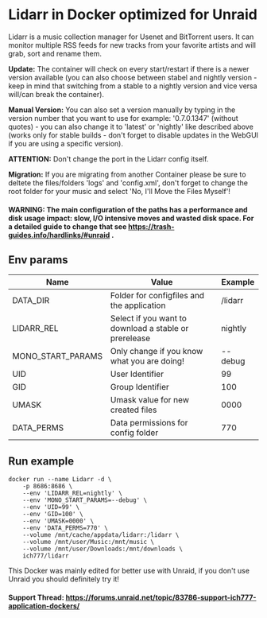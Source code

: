 # Lidarr in Docker optimized for Unraid
Lidarr is a music collection manager for Usenet and BitTorrent users. It can monitor multiple RSS feeds for new tracks from your favorite artists and will grab, sort and rename them.

**Update:** The container will check on every start/restart if there is a newer version available (you can also choose between stabel and nightly version - keep in mind that switching from a stable to a nightly version and vice versa will/can break the container).

**Manual Version:** You can also set a version manually by typing in the version number that you want to use for example: '0.7.0.1347' (without quotes) - you can also change it to 'latest' or 'nightly' like described above (works only for stable builds - don't forget to disable updates in the WebGUI if you are using a specific version).

**ATTENTION:** Don't change the port in the Lidarr config itself.

**Migration:** If you are migrating from another Container please be sure to deltete the files/folders 'logs' and 'config.xml', don't forget to change the root folder for your music and select 'No, I'll Move the Files Myself'!

#### **WARNING:** The main configuration of the paths has a performance and disk usage impact: **slow, I/O intensive moves and wasted disk space**. For a detailed guide to change that see https://trash-guides.info/hardlinks/#unraid .


## Env params
| Name | Value | Example |
| --- | --- | --- |
| DATA_DIR | Folder for configfiles and the application | /lidarr |
| LIDARR_REL | Select if you want to download a stable or prerelease | nightly |
| MONO_START_PARAMS | Only change if you know what you are doing! | --debug |
| UID | User Identifier | 99 |
| GID | Group Identifier | 100 |
| UMASK | Umask value for new created files | 0000 |
| DATA_PERMS | Data permissions for config folder | 770 |

## Run example
```
docker run --name Lidarr -d \
	-p 8686:8686 \
	--env 'LIDARR_REL=nightly' \
	--env 'MONO_START_PARAMS=--debug' \
	--env 'UID=99' \
	--env 'GID=100' \
	--env 'UMASK=0000' \
	--env 'DATA_PERMS=770' \
	--volume /mnt/cache/appdata/lidarr:/lidarr \
	--volume /mnt/user/Music:/mnt/music \
	--volume /mnt/user/Downloads:/mnt/downloads \
	ich777/lidarr
```

This Docker was mainly edited for better use with Unraid, if you don't use Unraid you should definitely try it!

#### Support Thread: https://forums.unraid.net/topic/83786-support-ich777-application-dockers/